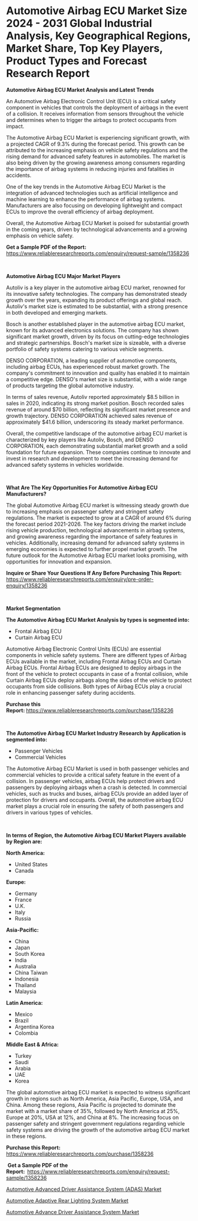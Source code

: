 <p><h1>Automotive Airbag ECU Market Size 2024 - 2031 Global Industrial Analysis, Key Geographical Regions, Market Share, Top Key Players, Product Types and Forecast Research Report</h1></p><p><strong>Automotive Airbag ECU Market Analysis and Latest Trends</strong></p>
<p><p>An Automotive Airbag Electronic Control Unit (ECU) is a critical safety component in vehicles that controls the deployment of airbags in the event of a collision. It receives information from sensors throughout the vehicle and determines when to trigger the airbags to protect occupants from impact.</p><p>The Automotive Airbag ECU Market is experiencing significant growth, with a projected CAGR of 9.3% during the forecast period. This growth can be attributed to the increasing emphasis on vehicle safety regulations and the rising demand for advanced safety features in automobiles. The market is also being driven by the growing awareness among consumers regarding the importance of airbag systems in reducing injuries and fatalities in accidents.</p><p>One of the key trends in the Automotive Airbag ECU Market is the integration of advanced technologies such as artificial intelligence and machine learning to enhance the performance of airbag systems. Manufacturers are also focusing on developing lightweight and compact ECUs to improve the overall efficiency of airbag deployment.</p><p>Overall, the Automotive Airbag ECU Market is poised for substantial growth in the coming years, driven by technological advancements and a growing emphasis on vehicle safety.</p></p>
<p><strong>Get a Sample PDF of the Report:&nbsp;</strong> <a href="https://www.reliableresearchreports.com/enquiry/request-sample/1358236">https://www.reliableresearchreports.com/enquiry/request-sample/1358236</a></p>
<p>&nbsp;</p>
<p><strong>Automotive Airbag ECU Major Market Players</strong></p>
<p><p>Autoliv is a key player in the automotive airbag ECU market, renowned for its innovative safety technologies. The company has demonstrated steady growth over the years, expanding its product offerings and global reach. Autoliv's market size is estimated to be substantial, with a strong presence in both developed and emerging markets.</p><p>Bosch is another established player in the automotive airbag ECU market, known for its advanced electronics solutions. The company has shown significant market growth, driven by its focus on cutting-edge technologies and strategic partnerships. Bosch's market size is sizeable, with a diverse portfolio of safety systems catering to various vehicle segments.</p><p>DENSO CORPORATION, a leading supplier of automotive components, including airbag ECUs, has experienced robust market growth. The company's commitment to innovation and quality has enabled it to maintain a competitive edge. DENSO's market size is substantial, with a wide range of products targeting the global automotive industry.</p><p>In terms of sales revenue, Autoliv reported approximately $8.5 billion in sales in 2020, indicating its strong market position. Bosch recorded sales revenue of around $70 billion, reflecting its significant market presence and growth trajectory. DENSO CORPORATION achieved sales revenue of approximately $41.6 billion, underscoring its steady market performance.</p><p>Overall, the competitive landscape of the automotive airbag ECU market is characterized by key players like Autoliv, Bosch, and DENSO CORPORATION, each demonstrating substantial market growth and a solid foundation for future expansion. These companies continue to innovate and invest in research and development to meet the increasing demand for advanced safety systems in vehicles worldwide.</p></p>
<p>&nbsp;</p>
<p><strong>What Are The Key Opportunities For Automotive Airbag ECU Manufacturers?</strong></p>
<p><p>The global Automotive Airbag ECU market is witnessing steady growth due to increasing emphasis on passenger safety and stringent safety regulations. The market is expected to grow at a CAGR of around 6% during the forecast period 2021-2026. The key factors driving the market include rising vehicle production, technological advancements in airbag systems, and growing awareness regarding the importance of safety features in vehicles. Additionally, increasing demand for advanced safety systems in emerging economies is expected to further propel market growth. The future outlook for the Automotive Airbag ECU market looks promising, with opportunities for innovation and expansion.</p></p>
<p><strong>Inquire or Share Your Questions If Any Before Purchasing This Report:</strong> <a href="https://www.reliableresearchreports.com/enquiry/pre-order-enquiry/1358236">https://www.reliableresearchreports.com/enquiry/pre-order-enquiry/1358236</a></p>
<p>&nbsp;</p>
<p><strong>Market Segmentation</strong></p>
<p><strong>The Automotive Airbag ECU Market Analysis by types is segmented into:</strong></p>
<p><ul><li>Frontal Airbag ECU</li><li>Curtain Airbag ECU</li></ul></p>
<p><p>Automotive Airbag Electronic Control Units (ECUs) are essential components in vehicle safety systems. There are different types of Airbag ECUs available in the market, including Frontal Airbag ECUs and Curtain Airbag ECUs. Frontal Airbag ECUs are designed to deploy airbags in the front of the vehicle to protect occupants in case of a frontal collision, while Curtain Airbag ECUs deploy airbags along the sides of the vehicle to protect occupants from side collisions. Both types of Airbag ECUs play a crucial role in enhancing passenger safety during accidents.</p></p>
<p><strong>Purchase this Report:&nbsp;</strong><a href="https://www.reliableresearchreports.com/purchase/1358236">https://www.reliableresearchreports.com/purchase/1358236</a></p>
<p>&nbsp;</p>
<p><strong>The Automotive Airbag ECU Market Industry Research by Application is segmented into:</strong></p>
<p><ul><li>Passenger Vehicles</li><li>Commercial Vehicles</li></ul></p>
<p><p>The Automotive Airbag ECU Market is used in both passenger vehicles and commercial vehicles to provide a critical safety feature in the event of a collision. In passenger vehicles, airbag ECUs help protect drivers and passengers by deploying airbags when a crash is detected. In commercial vehicles, such as trucks and buses, airbag ECUs provide an added layer of protection for drivers and occupants. Overall, the automotive airbag ECU market plays a crucial role in ensuring the safety of both passengers and drivers in various types of vehicles.</p></p>
<p>&nbsp;</p>
<p><strong>In terms of Region, the Automotive Airbag ECU Market Players available by Region are:</strong></p>
<p>
    <p> <strong> North America: </strong>
        <ul>
            <li>United States</li>
            <li>Canada</li>
        </ul>
        </p> 
    <p> <strong> Europe: </strong>
        <ul>
            <li>Germany</li>
            <li>France</li>
            <li>U.K.</li>
            <li>Italy</li>
            <li>Russia</li>
        </ul>
        </p> 
    <p> <strong> Asia-Pacific: </strong>
        <ul>
            <li>China</li>
            <li>Japan</li>
            <li>South Korea</li>
            <li>India</li>
            <li>Australia</li>
            <li>China Taiwan</li>
            <li>Indonesia</li>
            <li>Thailand</li>
            <li>Malaysia</li>
        </ul>
        </p> 
    <p> <strong> Latin America: </strong>
        <ul>
            <li>Mexico</li>
            <li>Brazil</li>
            <li>Argentina Korea</li>
            <li>Colombia</li>
        </ul>
        </p> 
    <p> <strong> Middle East & Africa: </strong>
        <ul>
            <li>Turkey</li>
            <li>Saudi</li>
            <li>Arabia</li>
            <li>UAE</li>
            <li>Korea</li>
        </ul>
    </p>
    </p>
<p><p>The global automotive airbag ECU market is expected to witness significant growth in regions such as North America, Asia Pacific, Europe, USA, and China. Among these regions, Asia Pacific is projected to dominate the market with a market share of 35%, followed by North America at 25%, Europe at 20%, USA at 12%, and China at 8%. The increasing focus on passenger safety and stringent government regulations regarding vehicle safety systems are driving the growth of the automotive airbag ECU market in these regions.</p></p>
<p><strong>Purchase this Report: </strong><a href="https://www.reliableresearchreports.com/purchase/1358236">https://www.reliableresearchreports.com/purchase/1358236</a></p>
<p>&nbsp;<strong>Get a Sample PDF of the Report:&nbsp;&nbsp;</strong><a href="https://www.reliableresearchreports.com/enquiry/request-sample/1358236">https://www.reliableresearchreports.com/enquiry/request-sample/1358236</a></p>
<p><strong></strong></p>
<p><p><a href="https://github.com/singletonthaxterkelliehr2df/Market-Research-Report-List-1/blob/main/automotive-advanced-driver-assistance-system-adas-market.md">Automotive Advanced Driver Assistance System (ADAS) Market</a></p><p><a href="https://github.com/kosella/Market-Research-Report-List-2/blob/main/automotive-adaptive-rear-lighting-system-market.md">Automotive Adaptive Rear Lighting System Market</a></p><p><a href="https://github.com/kufem1/Market-Research-Report-List-1/blob/main/automotive-advance-driver-assistance-system-market.md">Automotive Advance Driver Assistance System Market</a></p></p>